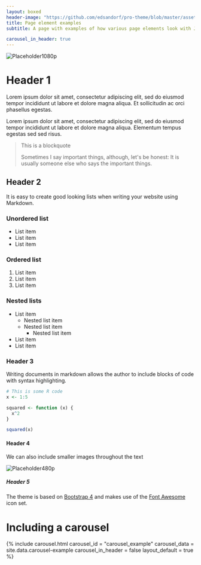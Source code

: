 ```yaml
---
layout: boxed
header-image: "https://github.com/edsandorf/pro-theme/blob/master/assets/img/default-img.jpg?raw=true"
title: Page element examples
subtitle: A page with examples of how various page elements look with Jekyll-Pro-Theme

carousel_in_header: true
---
```


![Placeholder1080p](https://dummyimage.com/1920x1080/dcdcdc/fff.jpg)

# Header 1

Lorem ipsum dolor sit amet, consectetur adipiscing elit, sed do eiusmod tempor incididunt ut labore et dolore magna aliqua. Et sollicitudin ac orci phasellus egestas.

Lorem ipsum dolor sit amet, consectetur adipiscing elit, sed do eiusmod tempor incididunt ut labore et dolore magna aliqua. Elementum tempus egestas sed sed risus.

> This is a blockquote
>
> Sometimes I say important things, although, let's be honest: It is usually someone else who says the important things.


## Header 2

It is easy to create good looking lists when writing your website using Markdown.

### Unordered list

* List item
* List item
* List item

### Ordered list

1. List item
2. List item
3. List item

### Nested lists

- List item
  - Nested list item
  - Nested list item
    - Nested list item
- List item
- List item


### Header 3

Writing documents in markdown allows the author to include blocks of code with syntax highlighting.

```r
# This is some R code
x <- 1:5

squared <- function (x) {
  x^2
}

squared(x)
```

#### Header 4

We can also include smaller images throughout the text

![Placeholder480p](https://dummyimage.com/640x480/dcdcdc/fff.jpg)


##### Header 5

The theme is based on [Bootstrap 4](https://getbootstrap.com/) and makes use of the [Font Awesome](https://fontawesome.com/) icon set.


# Including a carousel

{% include carousel.html carousel_id = "carousel_example" carousel_data = site.data.carousel-example carousel_in_header = false layout_default = true %}
